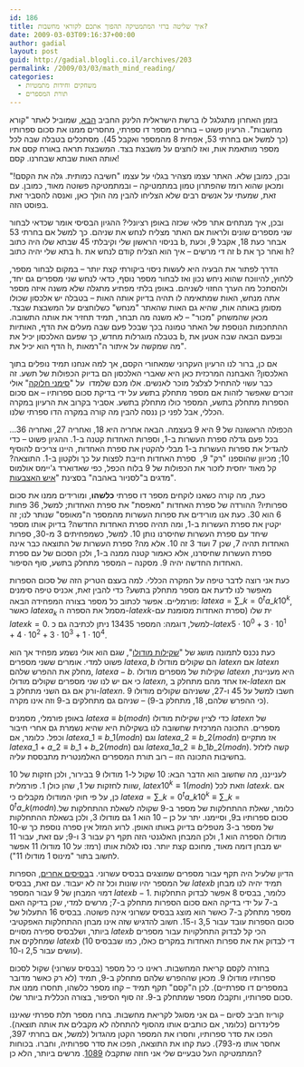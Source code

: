 ```yaml
---
id: 186
title: איך שליטה ברזי המתמטיקה תהפוך אתכם לקוראי מחשבות?
date: 2009-03-03T09:16:37+00:00
author: gadial
layout: post
guid: http://gadial.blogli.co.il/archives/203
permalink: /2009/03/03/math_mind_reading/
categories:
  - משחקים וחידות מתמטיות
  - תורת המספרים
---
```

בזמן האחרון מתגלגל לו ברשת הישראלית הלינק החביב [הבא](http://stwww.weizmann.ac.il/manor/hachiva_kamutit/game.html), שמוביל לאתר "קורא מחשבות". הרעיון פשוט &#8211; בוחרים מספר דו ספרתי, מחסרים ממנו את סכום ספרותיו (כך למשל אם בחרתי 53, אפחית 8 מהמספר ואקבל 45). מסתכלים בטבלה שבה לכל מספר מותאמת אות, ואז לוחצים על משבצת בצד. המשבצת תראה באורח קסם את אותה האות שבתא שבחרנו. קסם!

ובכן, כמובן שלא. האתר עצמו מצהיר בגלוי על עצמו "חשיבה כמותית. גלה את הקסם!" ומכאן שהוא רומז שהפתרון טמון במתמטיקה &#8211; ובמתמטיקה פשוטה מאוד, כמובן. עם זאת, שמעתי על אנשים רבים שלא הצליחו להבין מה הולך כאן, ואנסה להסביר זאת בפוסט הזה.

ובכן, איך מנתחים אתר פלאי שכזה באופן רציונלי? ההגיון הבסיסי אומר שכדאי לבחור שני מספרים שונים ולראות אם האתר מצליח לנחש את שניהם. כך למשל אם בחרתי 53 בניסוי הראשון שלי וקיבלתי 45 שבתא שלו היה כתוב b, אבחר כעת 18, אקבל 9, וכעת בתא שלי יהיה כתוב h. זה די מרשים &#8211; איך הוא הצליח קודם לנחש את b ואחר כך את h?

הדרך לפתור את הבעיה היא לעשות ניסוי ביקורתי קצת יותר &#8211; במקום לבחור מספר, ללחוץ, להיווכח שהוא ניחש נכון ואז לבחור מספר נוסף, כדאי לנחש שני מספרים גם יחד, ולהסתכל מה הערך החזוי לשניהם. באופן בלתי מפתיע מתגלה שלא משנה איזה מספר אתה מנחש, האות שמתאימה לו תהיה בדיוק אותה האות &#8211; בטבלה יש אלכסון שכולו מסומן באותה אות, שהיא גם האות שהאתר "מנחש" כשלוחצים על המשבצת שבצד. מכאן שהמשחק "מכור" &#8211; לא משנה מה תבחר, תמיד תחזיר את אותה התשובה. ההתחכמות הנוספת של האתר טמונה בכך שבכל פעם שבה מעלים את הדף, האותיות בטבלה מוגרלות מחדש, כך שפעם האלכסון יכיל את b, ובפעם הבאה שבה אטען את הדף הוא יכיל את h, מה שמקשה על איתור ה"רמאות".

אם כן, ברור לנו הרעיון העקרוני שמאחורי הקסם, אך למה אנחנו תמיד נופלים בתוך האלכסון? האבחנה המרכזית כאן היא שאברי האלכסון הם בדיוק הכפולות של תשע. זה כבר עשוי להתחיל לצלצל מוכר לאנשים. אלו מכם שלמדו  על "[סימני חלוקה](http://he.wikipedia.org/wiki/%D7%9E%D7%91%D7%97%D7%A0%D7%99_%D7%94%D7%AA%D7%97%D7%9C%D7%A7%D7%95%D7%AA)" אולי זוכרים שאפשר לזהות אם מספר מתחלק בתשע על ידי בדיקת סכום ספרותיו &#8211; אם סכום הספרות מתחלק בתשע, המספר כולו מתחלק בתשע. אסביר בקרוב את הרעיון במקרה הכללי, אבל לפני כן ננסה להבין מה קורה במקרה הדו ספרתי שלנו.

הכפולה הראשונה של 9 היא 9 בעצמה. הבאה אחריה היא 18, ואחריה 27, ואחריה 36&#8230; בכל פעם גדלה ספרת העשרות ב-1, וספרות האחדות קטנה ב-1. ההגיון פשוט &#8211; כדי להגדיל את ספרות העשרות ב-1 מבלי להקטין את ספרת האחדות, היינו צריכים להוסיף 10; מכיוון שהוספנו "רק" 9,  ספרת האחדות חייבת לפצות על כך ולקטון ב-1. התוצאה? קל מאוד יחסית לזכור את הכפולות של 9 בלוח הכפל, כפי שאדוארד ג'יימס אולמוס מדגים ב"לסניור באהבה" בסצינת "[איש האצבעות](http://www.youtube.com/watch?v=cIlHJsv0Joc)".

כעת, מה קורה כשאנו לוקחים מספר דו ספרתי **כלשהו**, ומורידים ממנו את סכום ספרותיו? ההורדה של ספרת האחדות "מאפסת" את ספרת האחדות; למשל, 36 פחות 6 הוא 30. כעת אנו מורידים את ספרות העשרות מהמספר ה"מאופס" שנותר לנו; זה יקטין את ספרת העשרות ב-1, ומה תהיה ספרת האחדות החדשה? בדיוק אותו מספר שיחד עם ספרת העשרות שחיסרנו נותן 10. למשל, כשמפחיתים 3 מ-30, ספרות האחדות תהיה 7, שכן 7 ועוד 3 זה 10. אלא מה? ספרת העשרות של התוצאה כבר אינה ספרת העשרות שחיסרנו, אלא כאמור קטנה ממנה ב-1, ולכן הסכום של עם ספרת האחדות החדשה יהיה 9. מסקנה &#8211; המספר מתחלק בתשע, סוף הסיפור.

כעת אני רוצה לדבר טיפה על המקרה הכללי. למה בעצם הטריק הזה של סכום הספרות מאפשר לנו לדעת אם מספר מתחלק בתשע? כדי להבין זאת, אכניס טיפה סימנים פורמליים. אפשר לכתוב כל מספר בצורה המפחידה הבאה: $latex a=\sum\_{k=0}^ta\_k10^k$, כאשר $latex a_k$ מסמל את הספרה ה-$latex k$-ית שלו (ספרת האחדות מסומנת עם $latex k=0$. למשל, דוגמה: המספר 13435 ניתן לכתיבה גם כ-$latex 5\cdot 10^0+3\cdot 10^1+4\cdot 10^2+3\cdot 10^3+1\cdot 10^4$.

כעת נכנס לתמונה מושג של "[שקילות מודולו](http://he.wikipedia.org/wiki/%D7%97%D7%A9%D7%91%D7%95%D7%9F_%D7%9E%D7%95%D7%93%D7%95%D7%9C%D7%A8%D7%99)", שגם הוא אולי נשמע מפחיד אך הוא פשוט למדי. אומרים ששני מספרים $latex a,b$ הם שקולים מודולו $latex n$ אם $latex n$ מחלק את ההפרש שלהם, $latex a-b$. שקילות של מספרים מודולו $latex n$ היא מעניינת, כי אם יש לנו שני מספרים שקולים מודולו $latex n$, אז אחד מהם מתחלק ב-$latex n$ אם ורק אם גם השני מתחלק ב-$latex n$. חשבו למשל על 45 ו-27, ששניהם שקולים מודולו 9 (כי ההפרש שלהם, 18, מתחלק ב-9) &#8211; שניהם גם מתחלקים ב-9 וזה אינו מקרה.

באופן פורמלי, מסמנים $latex a\equiv b(mod n)$ כדי לציין שקילות מודולו $latex n$ של מספרים. התכונה המרכזית שחשובה לנו בשקילות היא שהיא נשמרת גם אחרי חיבור וכפל. כלומר, אם $latex a\_1\equiv b\_1(mod n)$ וגם $latex a\_2\equiv b\_2(mod n)$ אז מתקיים $latex a\_1+a\_2\equiv b\_1+b\_2(mod n)$ וגם $latex a\_1a\_2\equiv b\_1b\_2(mod n)$. קשה לזלזל בחשיבות התכונה הזו &#8211; רוב תורת המספרים האלמנטרית מתבססת עליה.

לענייננו, מה שחשוב הוא הדבר הבא: 10 שקול ל-1 מודולו 9 בבירור, ולכן חזקות של 10 שוות לחזקות של 1, שהן כולן 1. פורמלית, $latex 10^k\equiv 1(mod n)$ וזאת לכל $latex k$. אם כן, על פי חוקי המודולו מקבלים כי $latex a=\sum\_{k=0}^ta\_k10^k\equiv\sum\_{k=0}^ta\_k(mod n)$.כלומר, שאלת ההתחלקות של מספר ב-9 שקולה לשאלת ההתחלקות של סכום ספרותיו ב9, וסיימנו. יתר על כן &#8211; 10 הוא 1 גם מודולו 3, ולכן בשאלת ההתחלקות של מספר ב-3 מטפלים בדיוק באותו האופן. לרוע המזל אין ספרה נוספת כך ש-10 מודולו הספרה הוא 1, ולכן המבחן האלגנטי הזה תקף רק עבור 3 ו-9; עם זאת, עבור 11 יש מבחן דומה מאוד, מחוכם קצת יותר. נסו לגלות אותו (רמז: על 10 מודולו 11 אפשר לחשוב בתור "מינוס 1 מודולו 11").

הדיון שלעיל היה תקף עבור מספרים שמוצגים בבסיס עשרוני. ב[בסיסים אחרים](http://he.wikipedia.org/wiki/%D7%91%D7%A1%D7%99%D7%A1_(%D7%9C%D7%A9%D7%99%D7%98%D7%AA_%D7%A1%D7%A4%D7%99%D7%A8%D7%94)), הספרות של המספר יהיו שונות וכל זה לא יעבוד. עם זאת, בבסיס $latex b$ תמיד יהיה לנו מבחן דמוי המבחן של 9 עבור המספר $latex b-1$. כלומר, בבסיס 8 אפשר לבדוק התחלקות ב-7 על ידי בדיקה האם סכום הספרות מתחלק ב-7; מרשים למדי, שכן בדיקה האם מספר מתחלק ב-7 כאשר הוא מוצג בבסיס עשרוני אינה פשוטה. בבסיס 16 התעלול של סכום הספרות עובד עבור 3,5 ו-15. חשוב להדגיש שזה אינו מבחן ההתחלקות האפקטיבי ביותר, ושלבסיס ספירה מסויים $latex b$ הכי קל לבדוק התחלקויות עבור מספרים שמחלקים את $latex b$ (די לבדוק את את ספרות האחדות במקרים כאלו, כמו שבבסיס 10 עושים עבור 2,5 ו-10).

בחזרה לקסם קריאת המחשבות. ראינו כי כל מספר (בבסיס עשרוני) שקול לסכום ספרותיו מודולו 9. מכאן שההפרש שלהם מתחלק ב-9, תמיד (לא רק כאשר מדובר במספרים דו ספרתיים). לכן ה"קסם" תקף תמיד &#8211; קחו מספר כלשהו, תחסרו ממנו את סכום ספרותיו, ותקבלו מספר שמתחלק ב-9. זה סוף הסיפור, בצורה הכללית ביותר שלו.

קוריוז חביב לסיום &#8211; גם אני מסוגל לקריאת מחשבות. בחרו מספר תלת ספרתי שאיננו פלינדרום (כלומר, אם כותבים אותו מהסוף להתחלה לא מקבלים את אותה תוצאה). הפכו את סדר ספרותיו, וחסרו את המספר הקטן מהגדול (למשל, אם בחרתי 397, אחסר אותו מ-793). כעת קחו את התוצאה, הפכו את סדר ספרותיה, וחברו. בכוחות המתמטיקה העל טבעיים שלי אני חוזה שתקבלו [1089](http://he.wikipedia.org/wiki/1089_(%D7%9E%D7%A1%D7%A4%D7%A8)). מרשים ביותר, הלא כן?